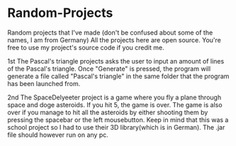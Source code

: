 # Random-Projects
Random projects that I've made (don't be confused about some of the names, I am from Germany)
All the projects here are open source. You're free to use my project's source code if you credit me.

1st The Pascal's triangle projects asks the user to input an amount of lines of the Pascal's triangle. Once "Generate" is pressed, the program will generate a file called "Pascal's triangle" in the same folder that the program has been launched from.

2nd The SpaceDelyeeter project is a game where you fly a plane through space and doge asteroids. If you hit 5, the game is over. The game is also over if you manage to hit all the asteroids by either shooting them by pressing the spacebar or the left mousebutton. Keep in mind that this was a school project so I had to use their 3D library(which is in German). The .jar file should however run on any pc.
